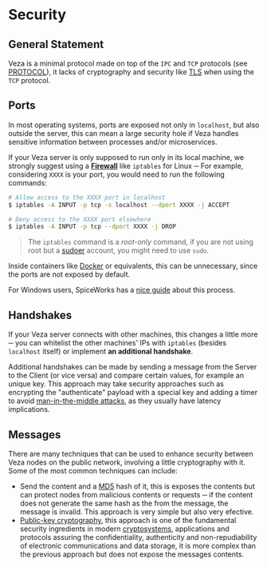 # Security

## General Statement

Veza is a minimal protocol made on top of the `IPC` and `TCP` protocols (see [PROTOCOL][]), it lacks of cryptography and
security like [TLS][] when using the `TCP` protocol.

## Ports

In most operating systems, ports are exposed not only in `localhost`, but also outside the server, this can mean a large
security hole if Veza handles sensitive information between processes and/or microservices.

If your Veza server is only supposed to run only in its local machine, we strongly suggest using a **[Firewall][]** like
`iptables` for Linux ─ For example, considering `XXXX` is your port, you would need to run the following commands:

```bash
# Allow access to the XXXX port in localhost
$ iptables -A INPUT -p tcp -s localhost --dport XXXX -j ACCEPT
```

```bash
# Deny access to the XXXX port elsewhere
$ iptables -A INPUT -p tcp --dport XXXX -j DROP
```

> The `iptables` command is a _root-only_ command, if you are not using root but a [sudoer][] account, you might need to
> use `sudo`.

Inside containers like [Docker][] or equivalents, this can be unnecessary, since the ports are not exposed by default.

For Windows users, SpiceWorks has a [nice guide][windowsfirewall] about this process.

## Handshakes

If your Veza server connects with other machines, this changes a little more ─ you can whitelist the other machines' IPs
with `iptables` (besides `localhost` itself) or implement **an additional handshake**.

Additional handshakes can be made by sending a message from the Server to the Client (or vice versa) and compare certain
values, for example an unique key. This approach may take security approaches such as encrypting the "authenticate"
payload with a special key and adding a timer to avoid [man-in-the-middle attacks][maninthemiddle], as they usually have
latency implications.

## Messages

There are many techniques that can be used to enhance security between Veza nodes on the public network, involving a
little cryptography with it. Some of the most common techniques can include:

-   Send the content and a [MD5][] hash of it, this is exposes the contents but can protect nodes from malicious contents
    or requests ─ if the content does not generate the same hash as the from the message, the message is invalid. This
    approach is very simple but also very efective.
-   [Public-key cryptography][publickeycryptography], this approach is one of the fundamental security ingredients in
    modern [cryptosystems][], applications and protocols assuring the confidentiality, authenticity and non-repudiability of
    electronic communications and data storage, it is more complex than the previous approach but does not expose the
    messages contents.

[protocol]: ./PROTOCOL.md
[tls]: https://en.wikipedia.org/wiki/Transport_Layer_Security
[firewall]: https://en.wikipedia.org/wiki/Firewall_(computing)
[sudoer]: https://help.ubuntu.com/community/Sudoers
[docker]: https://www.docker.com/
[windowsfirewall]: https://community.spiceworks.com/how_to/159244-block-or-allow-tcp-ip-port-in-windows-firewall
[maninthemiddle]: https://en.wikipedia.org/wiki/Man-in-the-middle_attack
[md5]: https://en.wikipedia.org/wiki/MD5
[publickeycryptography]: https://en.wikipedia.org/wiki/Public-key_cryptography
[cryptosystems]: https://en.wikipedia.org/wiki/Cryptosystem
